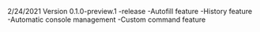 2/24/2021
Version 0.1.0-preview.1
-release
-Autofill feature
-History feature
-Automatic console management
-Custom command feature
